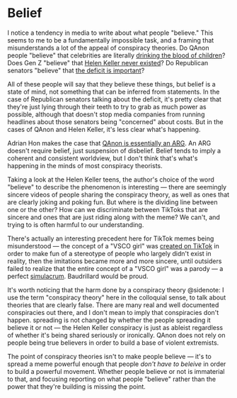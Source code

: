# Belief

I notice a tendency in media to write about what people "believe." This seems to me to be a fundamentally impossible task, and a framing that misunderstands a lot of the appeal of conspiracy theories. Do QAnon people "believe" that celebrities are literally [drinking the blood of children](https://www.nytimes.com/article/what-is-qanon.html)? Does Gen Z "believe" that [Helen Keller never existed](https://web.archive.org/web/20210106134924/https://medium.com/@isabellalahoue/the-generation-that-doesnt-believe-helen-keller-existed-e14d5945013c)? Do Republican senators "believe" that [the deficit is important](https://www.rollingstone.com/politics/political-commentary/al-franken-republicans-deficits-1122888/)?

All of these people will say that they believe these things, but belief is a state of mind, not something that can be inferred from statements. In the case of Republican senators talking about the deficit, it's pretty clear that they're just lying through their teeth to try to grab as much power as possible, although that doesn't stop media companies from running headlines about those senators being "concerned" about costs. But in the cases of QAnon and Helen Keller, it's less clear what's happening.

Adrian Hon makes the case that [QAnon is essentially an <abbr title="Alternate Reality Game">ARG</abbr>](https://mssv.net/2020/08/02/what-args-can-teach-us-about-qanon/). An ARG doesn't require belief, just suspension of disbelief. Belief tends to imply a coherent and consistent worldview, but I don't think that's what's happening in the minds of most conspiracy theorists.

Taking a look at the Helen Keller teens, the author's choice of the word "believe" to describe the phenomenon is interesting — there are seemingly sincere videos of people sharing the conspiracy theory, as well as ones that are clearly joking and poking fun. But where is the dividing line between one or the other? How can we discriminate between TikToks that are sincere and ones that are just riding along with the meme? We can't, and trying to is often harmful to our understanding.

There's actually an interesting precedent here for TikTok memes being misunderstood — the concept of a "VSCO girl" was [created on TikTok](https://www.youtube.com/watch?v=Z1IEWc6sAfU) in order to make fun of a stereotype of people who largely didn't exist in reality, then the imitations became more and more sincere, until outsiders failed to realize that the entire concept of a "VSCO girl" was a parody — a perfect [simulacrum](https://en.wikipedia.org/wiki/Simulacrum). Baudrillard would be proud.

It's worth noticing that the harm done by a conspiracy theory
@sidenote: I use the term "conspiracy theory" here in the colloquial sense, to talk about theories that are clearly false. There are many real and well documented conspiracies out there, and I don't mean to imply that conspiracies don't happen.
spreading is not changed by whether the people spreading it believe it or not — the Helen Keller conspiracy is just as ableist regardless of whether it's being shared seriously or ironically. QAnon does not rely on people being true believers in order to build a base of violent extremists.

The point of conspiracy theories isn't to make people believe — it's to spread a meme powerful enough that people *don't have to beleive* in order to build a powerful movement. Whether people believe or not is immaterial to that, and focusing reporting on what people "believe" rather than the power that they're building is missing the point.
